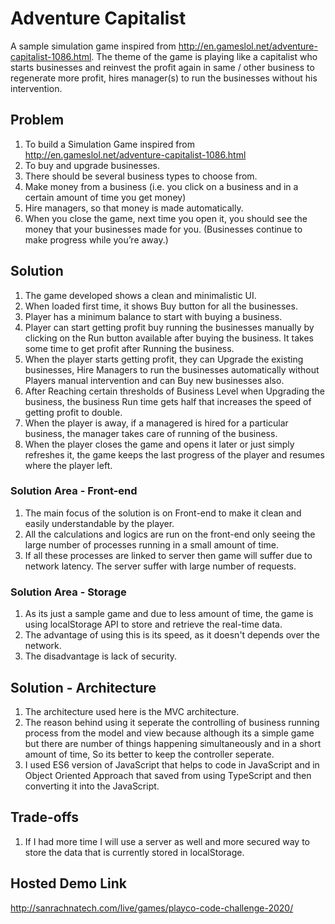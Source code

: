 # Adventure Capitalist
A sample simulation game inspired from http://en.gameslol.net/adventure-capitalist-1086.html. The theme of the game is playing like a capitalist who starts businesses and reinvest the profit again in same / other business to regenerate more profit, hires manager(s) to run the businesses without his intervention.

## Problem
1. To build a Simulation Game inspired from http://en.gameslol.net/adventure-capitalist-1086.html
2. To buy and upgrade businesses.
3. There should be several business types to choose from.
4. Make money from a business  (i.e. you click on a business and in a certain amount of time you get money)
5. Hire managers, so that money is made automatically.
6. When you close the game, next time you open it, you should see the money that your businesses made for you. (Businesses continue to make progress while you’re away.)

## Solution
1. The game developed shows a clean and minimalistic UI.
2. When loaded first time, it shows Buy button for all the businesses.
3. Player has a minimum balance to start with buying a business.
4. Player can start getting profit buy running the businesses manually by clicking on the Run button available after buying the business. It takes some time to get profit after Running the business.
5. When the player starts getting profit, they can Upgrade the existing businesses, Hire Managers to run the businesses automatically without Players manual intervention and can Buy new businesses also.
6. After Reaching certain thresholds of Business Level when Upgrading the business, the business Run time gets half that increases the speed of getting profit to double.
7. When the player is away, if a managered is hired for a particular business, the manager takes care of running of the business.
8. When the player closes the game and opens it later or just simply refreshes it, the game keeps the last progress of the player and resumes where the player left.

### Solution Area - Front-end
1. The main focus of the solution is on Front-end to make it clean and easily understandable by the player.
2. All the calculations and logics are run on the front-end only seeing the large number of processes running in a small amount of time.
3. If all these processes are linked to server then game will suffer due to network latency. The server suffer with large number of requests.

### Solution Area - Storage
1. As its just a sample game and due to less amount of time, the game is using localStorage API to store and retrieve the real-time data.
2. The advantage of using this is its speed, as it doesn't depends over the network.
3. The disadvantage is lack of security.

## Solution - Architecture
1. The architecture used here is the MVC architecture.
2. The reason behind using it seperate the controlling of business running process from the model and view because although its a simple game but there are number of things happening simultaneously and in a short amount of time, So its better to keep the controller seperate.
3. I used ES6 version of JavaScript that helps to code in JavaScript and in Object Oriented Approach that saved from using TypeScript and then converting it into the JavaScript.

## Trade-offs
1. If I had more time I will use a server as well and more secured way to store the data that is currently stored in localStorage.

## Hosted Demo Link
http://sanrachnatech.com/live/games/playco-code-challenge-2020/
